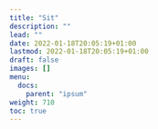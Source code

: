 ```yaml
---
title: "Sit"
description: ""
lead: ""
date: 2022-01-18T20:05:19+01:00
lastmod: 2022-01-18T20:05:19+01:00
draft: false
images: []
menu:
  docs:
    parent: "ipsum"
weight: 710
toc: true
---
```

